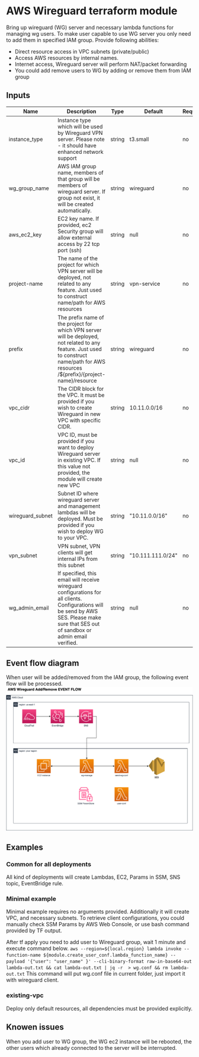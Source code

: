 # AWS Wireguard terraform module

Bring up wireguard (WG) server and necessary lambda functions for managing wg users. To make user capable to use WG server you only need to add them in specified IAM group. Provide following abilities:
- Direct resource access in VPC subnets (private/public)
- Access AWS resources by internal names.
- Internet access, Wireguard server will perform NAT/packet forwarding
- You could add remove users to WG by adding or remove them from IAM group

## Inputs
| Name  | Description | Type  | Default  | Required  |
|---|---|---|---|---|
| instance_type  |  Instance type which will be used by Wireguard VPN server. Please note - it should have enhanced network support | string  | t3.small   | no  |
| wg_group_name  |  AWS IAM group name, members of that group will be members of wireguard server. If group not exist, it will be created automatically. | string  | wireguard  | no  |
| aws_ec2_key  | EC2 key name. If provided, ec2 Security group will allow external access by 22 tcp port (ssh)  | string  | null  | no  |
| project-name  | The name of the project for which VPN server will be deployed, not related to any feature. Just used to construct name/path for AWS resources  | string   | vpn-service  | no  |
| prefix  | The prefix name of the project for which VPN server will be deployed, not related to any feature. Just used to construct name/path for AWS resources  /${prefix}/{project-name}/resource| string   | wireguard  | no  |
| vpc_cidr  | The CIDR block for the VPC. It must be provided if you wish to create Wireguard in new VPC with specific CIDR.  | string  | 10.11.0.0/16  | no  |
| vpc_id  | VPC ID, must be provided if you want to deploy Wireguard server in existing VPC. If this value not provided, the module will create new VPC  | string  | null  | no  |
| wireguard_subnet  | Subnet ID where wireguard server and management lambdas will be deployed. Must be provided if you wish to deploy WG to your VPC.  | string  | "10.11.0.0/16"  | no  |
| vpn_subnet  | VPN subnet, VPN clients will get internal IPs from this subnet  | string  | "10.111.111.0/24"  | no  |
| wg_admin_email  | If specified, this email will receive  wireguard configurations for all clients. Configurations will be send by AWS SES. Please make sure that SES out of sandbox or admin email verified.  | string  | null  | no  |

## Event flow diagram
When user will be added/removed from the IAM group, the following event flow will be processed.
![Event flow](event_flow.png)

## Examples 

### Common for all deployments
All kind of deployments will create Lambdas, EC2, Params in SSM, SNS topic, EventBridge rule. 

### Minimal example
Minimal example requires no arguments provided. Additionally it will create VPC, and necessary subnets. To retrieve client configurations, you could manually check SSM Params by AWS Web Console, or use bash command provided by TF output. 

After tf apply you need to add user to Wireguard group, wait 1 minute and execute command below.
```aws --region=${local.region} lambda invoke --function-name ${module.create_user_conf.lambda_function_name} --payload '{"user": "user_name" }' --cli-binary-format raw-in-base64-out lambda-out.txt && cat lambda-out.txt | jq -r  > wg.conf && rm lambda-out.txt```
This command will put wg.conf file in current folder, just import it with wireguard client.

### existing-vpc
Deploy only default resources, all dependencies must be provided explicitly.

## Knowen issues
When you add user to WG group, the WG ec2 instance will be rebooted, the other users which already connected to the server will be interrupted. 


